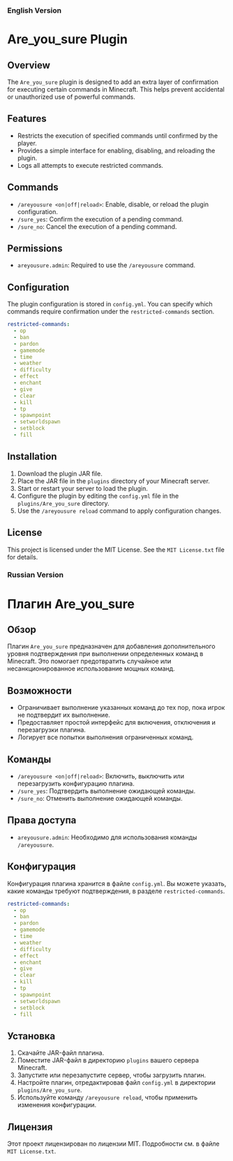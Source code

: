### English Version


# Are_you_sure Plugin

## Overview
The `Are_you_sure` plugin is designed to add an extra layer of confirmation for executing certain commands in Minecraft. This helps prevent accidental or unauthorized use of powerful commands.

## Features
- Restricts the execution of specified commands until confirmed by the player.
- Provides a simple interface for enabling, disabling, and reloading the plugin.
- Logs all attempts to execute restricted commands.

## Commands
- `/areyousure <on|off|reload>`: Enable, disable, or reload the plugin configuration.
- `/sure_yes`: Confirm the execution of a pending command.
- `/sure_no`: Cancel the execution of a pending command.

## Permissions
- `areyousure.admin`: Required to use the `/areyousure` command.

## Configuration
The plugin configuration is stored in `config.yml`. You can specify which commands require confirmation under the `restricted-commands` section.

```yaml
restricted-commands:
  - op
  - ban
  - pardon
  - gamemode
  - time
  - weather
  - difficulty
  - effect
  - enchant
  - give
  - clear
  - kill
  - tp
  - spawnpoint
  - setworldspawn
  - setblock
  - fill
```

## Installation
1. Download the plugin JAR file.
2. Place the JAR file in the `plugins` directory of your Minecraft server.
3. Start or restart your server to load the plugin.
4. Configure the plugin by editing the `config.yml` file in the `plugins/Are_you_sure` directory.
5. Use the `/areyousure reload` command to apply configuration changes.

## License
This project is licensed under the MIT License. See the `MIT License.txt` file for details.


### Russian Version


# Плагин Are_you_sure

## Обзор
Плагин `Are_you_sure` предназначен для добавления дополнительного уровня подтверждения при выполнении определенных команд в Minecraft. Это помогает предотвратить случайное или несанкционированное использование мощных команд.

## Возможности
- Ограничивает выполнение указанных команд до тех пор, пока игрок не подтвердит их выполнение.
- Предоставляет простой интерфейс для включения, отключения и перезагрузки плагина.
- Логирует все попытки выполнения ограниченных команд.

## Команды
- `/areyousure <on|off|reload>`: Включить, выключить или перезагрузить конфигурацию плагина.
- `/sure_yes`: Подтвердить выполнение ожидающей команды.
- `/sure_no`: Отменить выполнение ожидающей команды.

## Права доступа
- `areyousure.admin`: Необходимо для использования команды `/areyousure`.

## Конфигурация
Конфигурация плагина хранится в файле `config.yml`. Вы можете указать, какие команды требуют подтверждения, в разделе `restricted-commands`.

```yaml
restricted-commands:
  - op
  - ban
  - pardon
  - gamemode
  - time
  - weather
  - difficulty
  - effect
  - enchant
  - give
  - clear
  - kill
  - tp
  - spawnpoint
  - setworldspawn
  - setblock
  - fill
```

## Установка
1. Скачайте JAR-файл плагина.
2. Поместите JAR-файл в директорию `plugins` вашего сервера Minecraft.
3. Запустите или перезапустите сервер, чтобы загрузить плагин.
4. Настройте плагин, отредактировав файл `config.yml` в директории `plugins/Are_you_sure`.
5. Используйте команду `/areyousure reload`, чтобы применить изменения конфигурации.

## Лицензия
Этот проект лицензирован по лицензии MIT. Подробности см. в файле `MIT License.txt`.
